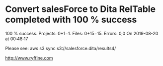 # Convert salesForce to Dita RelTable completed with 100 % success

100 % success. Projects: 0+1=1.  Files: 0+15=15. Errors: 0,0  On 2019-08-20 at 00:48:17



Please see: aws s3 sync s3://salesforce.dita/results4/

http://www.ryffine.com
